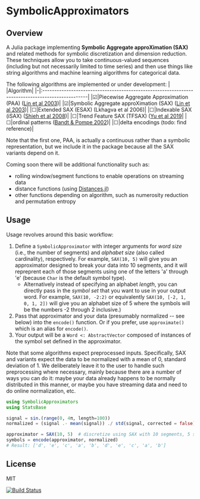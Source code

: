 # SymbolicApproximators

## Overview
A Julia package implementing **Symbolic Aggregate approXimation (SAX)** and related methods for symbolic discretization and dimension reduction. These techniques allow you to take continuous-valued sequences (including but not necessarily limited to time series) and then use things like string algorithms and machine learning algorithms for categorical data.

The following algorithms are implemented or under development:
| |Algorithm|
|-|:-------------------------------------------------------------------------------------------------|
|☑|Piecewise Aggregate Approximation (PAA) ([Lin et al 2003](https://www.cs.ucr.edu/~eamonn/SAX.pdf))|
|☑|Symbolic Aggregate approXimation (SAX) ([Lin et al 2003](https://www.cs.ucr.edu/~eamonn/SAX.pdf))|
|☐|Extended SAX (ESAX) (Lkhagva et al 2006)|
|☐|Indexable SAX (iSAX) ([Shieh et al 2008](https://www.cs.ucr.edu/~eamonn/iSAX.pdf))|
|☐|Trend Feature SAX (TFSAX) ([Yu et al 2019](https://arxiv.org/abs/1905.00421)|
|☐|ordinal patterns ([Bandt & Pompe 2002](https://pubmed.ncbi.nlm.nih.gov/12005759/))|
|☐|delta encodings (todo: find reference)|

Note that the first one, PAA, is actually a continuous rather than a symbolic representation, but we include it in the package because all the SAX variants depend on it.

Coming soon there will be additional functionality such as:
- rolling window/segment functions to enable operations on streaming data
- distance functions (using [Distances.jl](https://github.com/JuliaStats/Distances.jl))
- other functions depending on algorithm, such as numerosity reduction and permutation entropy

## Usage
Usage revolves around this basic workflow:
1. Define a `SymbolicApproximator` with integer arguments for _word size_ (i.e., the number of segments) and _alphabet size_ (also called cardinality), respectively. For example, `SAX(10, 5)` will give you an approximator designed to break your data into 10 segments, and it will repreprent each of those segments using one of the letters 'a' through 'e' (because `Char` is the default symbol type).
    - Alternatively instead of specifying an alphabet _length_, you can directly pass in the _symbol set_ that you want to use in your output word. For example, `SAX(10, -2:2)` or equivalently `SAX(10, [-2, 1, 0, 1, 2])` will give you an alphabet size of 5 where the symbols will be the numbers -2 through 2 inclusive.)
2. Pass that approximator and your data (presumably normalized -- see below) into the `encode()` function. Or if you prefer, use `approximate()` which is an alias for `encode()`.
3. Your output will be a `Word <: AbstractVector` composed of instances of the symbol set defined in the approximator.

Note that some algorithms expect preprocessed inputs. Specifically, SAX and variants expect the data to be normalized with a mean of 0, standard deviation of 1. We deliberately leave it to the user to handle such preprocessing where necessary, mainly because there are a number of ways you can do it: maybe your data already happens to be normally distributed in this manner, or maybe you have streaming data and need to do online normalization, etc.

```julia
using SymbolicApproximators
using StatsBase

signal = sin.(range(0, 4π, length=100))
normalized = (signal .- mean(signal)) ./ std(signal, corrected = false)

approximator = SAX(10, 5)  # discretize using SAX with 10 segments, 5 symbols
symbols = encode(approximator, normalized)
# Result: ['d', 'e', 'c', 'a', 'b', 'd', 'e', 'c', 'a', 'b']
```



## License

MIT


[![Build Status](https://github.com/myersm0/SymbolicApproximators.jl/actions/workflows/CI.yml/badge.svg?branch=main)](https://github.com/myersm0/SymbolicApproximators.jl/actions/workflows/CI.yml?query=branch%3Amain)
